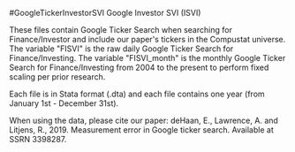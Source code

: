 #GoogleTickerInvestorSVI 
Google Investor SVI (ISVI)

These files contain Google Ticker Search when searching for Finance/Investor and include our paper's tickers in the Compustat universe. The variable "FISVI" is the raw daily Google Ticker Search for Finance/Investing. The variable "FISVI_month" is the monthly Google Ticker Search for Finance/Investing from 2004 to the present to perform fixed scaling per prior research.

Each file is in Stata format (.dta) and each file contains one year (from January 1st - December 31st).

When using the data, please cite our paper: deHaan, E., Lawrence, A. and Litjens, R., 2019. Measurement error in Google ticker search. Available at SSRN 3398287.
